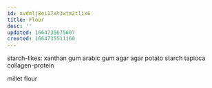 ```yaml
---
id: xvdmlj8ei17xh3wtm2tlix6
title: Flour
desc: ''
updated: 1664735675607
created: 1664735511160
---
```


starch-likes:
  xanthan gum
  arabic gum
  agar agar
  potato starch
  tapioca
  collagen-protein

millet flour
